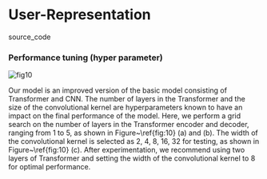 # User-Representation
source_code







### Performance tuning (hyper parameter)
![fig10](https://github.com/Moloyiker/User-Representation/assets/63031589/6488f6d0-ace6-48a0-9f5c-170f709bc4d3)

Our model is an improved version of the basic model consisting of Transformer and CNN. The number of layers in the Transformer and the size of the convolutional kernel are hyperparameters known to have an impact on the final performance of the model. Here, we perform a grid search on the number of layers in the Transformer encoder and decoder, ranging from 1 to 5, as shown in Figure~\ref{fig:10} (a) and (b). The width of the convolutional kernel is selected as 2, 4, 8, 16, 32 for testing, as shown in Figure~\ref{fig:10} (c). After experimentation, we recommend using two layers of Transformer and setting the width of the convolutional kernel to 8 for optimal performance.
